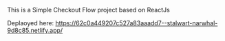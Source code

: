 This is a Simple Checkout Flow project based on ReactJs

Deplaoyed here: https://62c0a449207c527a83aaadd7--stalwart-narwhal-9d8c85.netlify.app/
